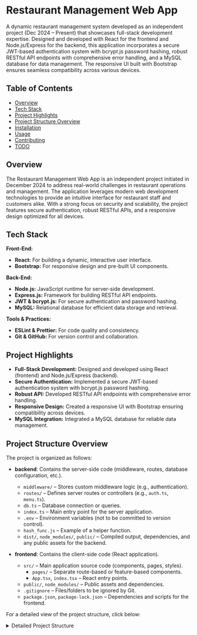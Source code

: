 # Restaurant Management Web App

A dynamic restaurant management system developed as an independent project (Dec 2024 – Present) that showcases full-stack development expertise. Designed and developed with React for the frontend and Node.js/Express for the backend, this application incorporates a secure JWT-based authentication system with bcrypt.js password hashing, robust RESTful API endpoints with comprehensive error handling, and a MySQL database for data management. The responsive UI built with Bootstrap ensures seamless compatibility across various devices.

## Table of Contents

- [Overview](#overview)
- [Tech Stack](#tech-stack)
- [Project Highlights](#project-highlights)
- [Project Structure Overview](#project-structure-overview)
- [Installation](#installation)
- [Usage](#usage)
- [Contributing](#contributing)
- [TODO](#todo)

## Overview

The Restaurant Management Web App is an independent project initiated in December 2024 to address real-world challenges in restaurant operations and management. The application leverages modern web development technologies to provide an intuitive interface for restaurant staff and customers alike. With a strong focus on security and scalability, the project features secure authentication, robust RESTful APIs, and a responsive design optimized for all devices.

## Tech Stack

**Front-End:**
- **React:** For building a dynamic, interactive user interface.
- **Bootstrap:** For responsive design and pre-built UI components.

**Back-End:**
- **Node.js:** JavaScript runtime for server-side development.
- **Express.js:** Framework for building RESTful API endpoints.
- **JWT & bcrypt.js:** For secure authentication and password hashing.
- **MySQL:** Relational database for efficient data storage and retrieval.

**Tools & Practices:**
- **ESLint & Prettier:** For code quality and consistency.
- **Git & GitHub:** For version control and collaboration.

## Project Highlights

- **Full-Stack Development:** Designed and developed using React (frontend) and Node.js/Express (backend).
- **Secure Authentication:** Implemented a secure JWT-based authentication system with bcrypt.js password hashing.
- **Robust API:** Developed RESTful API endpoints with comprehensive error handling.
- **Responsive Design:** Created a responsive UI with Bootstrap ensuring compatibility across devices.
- **MySQL Integration:** Integrated a MySQL database for reliable data management.

## Project Structure Overview

The project is organized as follows:

- **backend**: Contains the server-side code (middleware, routes, database configuration, etc.). 
  - `middleware/` – Stores custom middleware logic (e.g., authentication).
  - `routes/` – Defines server routes or controllers (e.g., `auth.ts`, `menu.ts`).
  - `db.ts` – Database connection or queries.
  - `index.ts` – Main entry point for the server application.
  - `.env` – Environment variables (not to be committed to version control).
  - `hash_func.js` – Example of a helper function.
  - `dist/`, `node_modules/`, `public/` – Compiled output, dependencies, and any public assets for the backend.

- **frontend**: Contains the client-side code (React application).
  - `src/` – Main application source code (components, pages, styles).
    - `pages/` – Separate route-based or feature-based components.
    - `App.tsx`, `index.tsx` – React entry points.
  - `public/`, `node_modules/` – Public assets and dependencies.
  - `.gitignore` – Files/folders to be ignored by Git.
  - `package.json`, `package-lock.json` – Dependencies and scripts for the frontend.

For a detailed view of the project structure, click below:

<details>
  <summary>Detailed Project Structure</summary>

```plaintext
├── backend
│   ├── dist
│   ├── node_modules
│   ├── public
│   ├── src
│   │   ├── middleware
│   │   │   └── auth.ts
│   │   ├── routes
│   │   │   ├── auth.ts
│   │   │   └── menu.ts
│   │   ├── db.ts
│   │   └── index.ts
│   ├── .env
│   ├── hash_func.js
│   ├── note
│   ├── package.json
│   ├── package-lock.json
│   └── tsconfig.json
└── frontend
    ├── node_modules
    ├── public
    ├── src
    │   ├── pages
    │   ├── App.css
    │   ├── App.test.tsx
    │   ├── App.tsx
    │   ├── custom.d.ts
    │   ├── index.css
    │   ├── index.tsx
    │   ├── logo.svg
    │   ├── reportWebVitals.ts
    │   └── setupTests.ts
    ├── .gitignore
    ├── package.json
    ├── package-lock.json
    ├── README.md
    └── tsconfig.json
```

## Installation

### Prerequisites
- **Node.js (v14+ recommended)**
- **npm**
- **MySQL**

### Steps

1. **Clone the Repository:**
   ```bash
   git clone https://github.com/ProJBH/Restaurant_web_app.git
   cd Restaurant_web_app
   ```

2. **Install Dependencies:**
   - For the **backend**:
     ```bash
     cd backend
     npm install
     ```
   - For the **frontend**:
     ```bash
     cd ../frontend
     npm install
     ```


3. **Configure Environment Variables:**
   - In the backend directory, create a `.env` file with your configurations:
     ```env
     PORT=5000
     DB_HOST=localhost
     DB_USER=your_username
     DB_PASSWORD=your_password
     DB_NAME=your_database
     JWT_SECRET=your_jwt_secret
     ```

4. **Run the Application:**
   - Start the **backend** in development mode:
     ```bash
     cd backend
     npm run dev
     ```
   - In a separate terminal, start the **frontend**:
     ```bash
     cd frontend
     npm start
     ```

## Usage

Once the application is running:
- **Frontend:** Access the web app at [http://localhost:3000](http://localhost:3000).
- **Backend:** Available at [http://localhost:5001](http://localhost:5000).

## Contributing
This project is a personal portfolio piece that demonstrates my independent work and technical capabilities. While I welcome feedback and suggestions for improvement, the repository is not actively seeking external contributions at this time.

For further information or inquiries, please contact [nzbohuajia@gmail.com].

## TODO

- **CI/CD Pipelines:** Integrate automated CI/CD pipelines for continuous testing, integration, and deployment.
- **UI Enhancements:** Expand the frontend by incorporating additional custom CSS styles, high-quality images, and multimedia assets to further refine the user experience and visual appeal.

